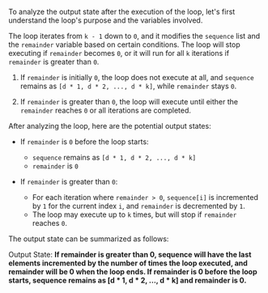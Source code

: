 To analyze the output state after the execution of the loop, let's first understand the loop's purpose and the variables involved.

The loop iterates from `k - 1` down to `0`, and it modifies the `sequence` list and the `remainder` variable based on certain conditions. The loop will stop executing if `remainder` becomes `0`, or it will run for all `k` iterations if `remainder` is greater than `0`.

1. If `remainder` is initially `0`, the loop does not execute at all, and `sequence` remains as `[d * 1, d * 2, ..., d * k]`, while `remainder` stays `0`.

2. If `remainder` is greater than `0`, the loop will execute until either the `remainder` reaches `0` or all iterations are completed.

After analyzing the loop, here are the potential output states:

- If `remainder` is `0` before the loop starts:
  - `sequence` remains as `[d * 1, d * 2, ..., d * k]`
  - `remainder` is `0`
  
- If `remainder` is greater than `0`:
  - For each iteration where `remainder > 0`, `sequence[i]` is incremented by `1` for the current index `i`, and `remainder` is decremented by `1`.
  - The loop may execute up to `k` times, but will stop if `remainder` reaches `0`.

The output state can be summarized as follows:

Output State: **If remainder is greater than 0, sequence will have the last elements incremented by the number of times the loop executed, and remainder will be 0 when the loop ends. If remainder is 0 before the loop starts, sequence remains as [d * 1, d * 2, ..., d * k] and remainder is 0.**